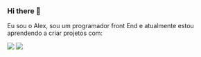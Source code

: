 ### Hi there 👋
 
Eu sou o Alex, sou um programador  front End e atualmente estou aprendendo a criar projetos com:

<img src="https://img.shields.io/badge/HTML5-E34F26?style=for-the-badge&logo=html5&logoColor=white"/> 
<img src="https://img.shields.io/badge/CSS3-1572B6?style=for-the-badge&logo=css3&logoColor=white"/>
